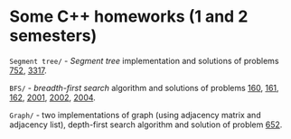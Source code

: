 # Some C++ homeworks (1 and 2 semesters)

`Segment tree/` - *Segment tree* implementation and solutions of problems [752]( andhttps://informatics.msk.ru/mod/statements/view3.php?chapterid=752#1), [3317](https://informatics.msk.ru/mod/statements/view3.php?chapterid=3317#1).

`BFS/` - *breadth-first search* algorithm and solutions of problems [160](https://informatics.msk.ru/mod/statements/view3.php?chapterid=160#1), [161](https://informatics.msk.ru/mod/statements/view3.php?chapterid=161#1), [162](https://informatics.msk.ru/mod/statements/view3.php?chapterid=162#1), [2001](https://informatics.msk.ru/mod/statements/view3.php?chapterid=2001#1), [2002](https://informatics.msk.ru/mod/statements/view3.php?chapterid=2002#1), [2004](https://informatics.msk.ru/mod/statements/view3.php?chapterid=2004#1).

`Graph/` - two implementations of graph (using adjacency matrix and adjacency list), depth-first search algorithm and solution of problem [652](https://informatics.msk.ru/mod/statements/view.php?chapterid=652#1).
